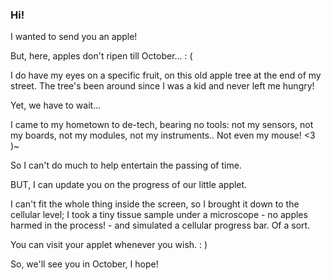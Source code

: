 ### Hi!

I wanted to send you an apple! 


But, here, apples don't ripen till October... : (


I do have my eyes on a specific fruit, on this old apple tree at the end of my street.
The tree's been around since I was a kid and never left me hungry!


Yet, we have to wait... 


I came to my hometown to de-tech, bearing no tools: 
not my sensors, not my boards, not my modules, not my instruments.. 
Not even my mouse! <3  )~


So I can't do much to help entertain the passing of time.


BUT, 
I can update you on the progress of our little applet.


I can't fit the whole thing inside the screen, so I brought it down to the cellular level;
I took a tiny tissue sample under a microscope - no apples harmed in the process! -
and simulated a cellular progress bar. Of a sort.


You can visit your applet whenever you wish. : )



So, we'll see you in October, I hope!


###
